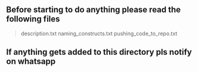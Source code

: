 ## Before starting to do anything please read the following files
> description.txt
> naming_constructs.txt
> pushing_code_to_repo.txt
## If anything gets added to this directory pls notify on whatsapp
